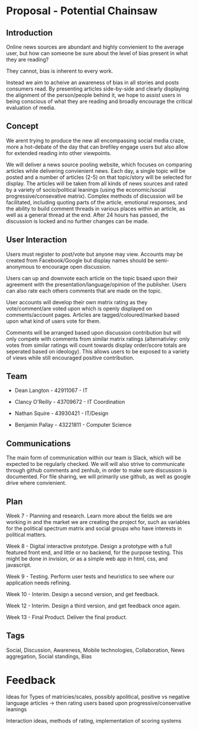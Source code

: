 # Proposal - Potential Chainsaw

## Introduction
Online news sources are abundant and highly convienient to the average user, but how can someone be sure about the level of bias present in what they are reading?

They cannot, bias is inherent to every work.

Instead we aim to acheive an awareness of bias in all stories and posts consumers read. By presenting articles side-by-side and clearly displaying the alignment of the person/people behind it, we hope to assist users in being conscious of what they are reading and broadly encourage the critical evaluation of media.

## Concept
We arent trying to produce the new all encompassing social media craze, more a hot-debate of the day that can brefiley engage users but also allow for extended reading into other viewpoints.

We will deliver a news source pooling website, which focuses on comparing articles while delivering convienient news. Each day, a single topic will be posted and a number of articles (2-5) on that topic/story will be selected for display. The articles will be taken from all kinds of news sources and rated by a variety of socio/political leanings (using the economic/social progressive/consevative matrix). Complex methods of discussion will be facilitated, including quoting parts of the article, emotional responses, and the ability to build comment threads in various places within an article, as well as a general thread at the end. After 24 hours has passed, the discussion is locked and no further changes can be made.

## User Interaction
Users must register to post/vote but anyone may view.
Accounts may be created from Facebook/Google but display names should be semi-anonymous to encourage open discussion.

Users can up and downvote each article on the topic bsaed upon their agreement with the presentation/language/opinion of the publisher. Users can also rate each others comments that are made on the topic.

User accounts will develop their own matrix rating as they vote/comment/are voted upon which is openly displayed on comments/account pages.
Articles are tagged/coloured/marked based upon what kind of users vote for them.

Comments will be arranged based upon discussion contribution but will only compete with comments from similar matrix ratings (alternativley: only votes from similar ratings will count towards display order/score totals are seperated based on ideology). This allows users to be exposed to a variety of views while still encouraged positive contribution.

## Team

  - Dean Langton - 42911067 - IT 

  - Clancy O'Reilly - 43709672 - IT Coordination

  - Nathan Squire - 43930421 - IT/Design

  - Benjamin Pallay - 43221811 - Computer Science

## Communications
The main form of communication within our team is Slack, which will be expected to be regularly checked. We will will also strive to communicate through github comments and zenhub, in order to make sure discussion is documented. For file sharing, we will primarily use github, as well as google drive where convienient.

## Plan

Week 7 - Planning and research. Learn more about the fields we are working in and the market we are creating the project for, such as variables for the political spectrum matrix and social groups who have interests in political matters.

Week 8 - Digital interactive prototype. Design a prototype with a full featured front end, and little or no backend, for the purpose testing. This might be done in invision, or as a simple web app in html, css, and javascript.

Week 9 - Testing. Perform user tests and heuristics to see where our application needs refining.

Week 10 - Interim. Design a second version, and get feedback.

Week 12 - Interim. Design a third version, and get feedback once again.

Week 13 - Final Product. Deliver the final product.

## Tags
Social, Discussion, Awareness, Mobile technologies, Collaboration, News aggregation, Social standings, Bias

# Feedback
Ideas for Types of matricies/scales, possibly apolitical, positive vs negative language articles -> then rating users based upon progressive/conservative leanings

Interaction ideas, methods of rating, implementation of scoring systems
